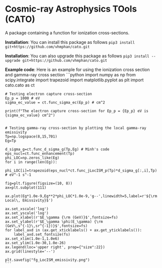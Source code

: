 # Cosmic-ray Astrophysics TOols (CATO)

A package containing a function for ionization cross-sections.

**Installation**: You can install this package as follows
    ```
    pip3 install git+https://github.com/vhmphan/cato.git
    ```

**Installation**: You can also upgrade this package as follows
    ```
    pip3 install --upgrade git+https://github.com/vhmphan/cato.git
    ```

**Example code**: Here is an example for using the ionization cross section and gamma-ray cross section
    ```python
    import numpy as np
    from scipy.integrate import trapezoid
    import matplotlib.pyplot as plt
    import cato.cato as ct


    # Testing electron capture cross-section
    Ep_p = 1000 # eV 
    sigma_ec_value = ct.func_sigma_ec(Ep_p) # cm^2

    print(f"The electron capture cross-section for Ep_p = {Ep_p} eV is {sigma_ec_value} cm^2")


    # Testing gamma-ray cross-section by plotting the local gamma-ray emissivity
    Tp=np.logspace(8,15,701)
    Eg=Tp

    d_sigma_g=ct.func_d_sigma_g(Tp,Eg) # Minh's code
    eps_nucl=ct.func_enhancement(Tp) 
    phi_LOC=np.zeros_like(Eg)
    for i in range(len(Eg)):
        phi_LOC[i]=trapezoid(eps_nucl*ct.func_jLocISM_p(Tp)*d_sigma_g[:,i],Tp) # eV^-1 s^-1

    fig=plt.figure(figsize=(10, 8))
    ax=plt.subplot(111)

    ax.plot(Eg*1.0e-9,Eg**2*phi_LOC*1.0e-9,'g--',linewidth=5,label=r'${\rm Local\, Emissivity}$')

    ax.set_xscale('log')
    ax.set_yscale('log')
    ax.set_xlabel(r'$E_\gamma {\rm (GeV)}$',fontsize=fs)
    ax.set_ylabel(r'$E_\gamma \phi(E_\gamma) {\rm (GeV\,s^{-1}\,sr^{-1})}$',fontsize=fs)
    for label_axd in (ax.get_xticklabels() + ax.get_yticklabels()):
        label_axd.set_fontsize(fs)
    ax.set_xlim(1.0e-1,1.0e6)
    ax.set_ylim(1.0e-30,1.0e-26)
    ax.legend(loc='upper right', prop={"size":22})
    ax.grid(linestyle='--')

    plt.savefig("fg_LocISM_emissivity.png")
    ```
